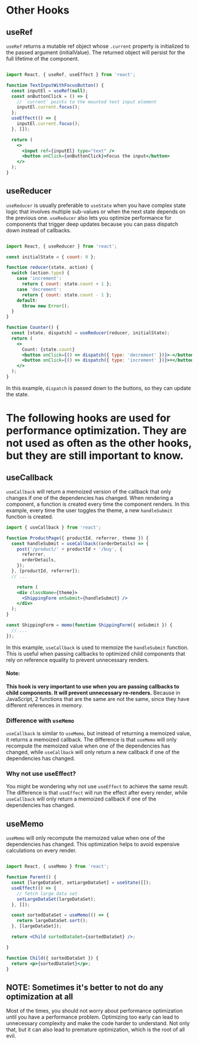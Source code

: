 # Other Hooks

## useRef

`useRef` returns a mutable ref object whose `.current` property is initialized to the passed argument (initialValue). The returned object will persist for the full lifetime of the component.

```jsx

import React, { useRef, useEffect } from 'react';

function TextInputWithFocusButton() {
  const inputEl = useRef(null);
  const onButtonClick = () => {
    // `current` points to the mounted text input element
    inputEl.current.focus();
  };
  useEffect(() => {
    inputEl.current.focus();
  }, []);

  return (
    <>
      <input ref={inputEl} type="text" />
      <button onClick={onButtonClick}>Focus the input</button>
    </>
  );
}
```


## useReducer

`useReducer` is usually preferable to `useState` when you have complex state logic that involves multiple sub-values or when the next state depends on the previous one. `useReducer` also lets you optimize performance for components that trigger deep updates because you can pass dispatch down instead of callbacks.

```jsx

import React, { useReducer } from 'react';

const initialState = { count: 0 };

function reducer(state, action) {
  switch (action.type) {
    case 'increment':
      return { count: state.count + 1 };
    case 'decrement':
      return { count: state.count - 1 };
    default:
      throw new Error();
  }
}

function Counter() {
  const [state, dispatch] = useReducer(reducer, initialState);
  return (
    <>
      Count: {state.count}
      <button onClick={() => dispatch({ type: 'decrement' })}>-</button>
      <button onClick={() => dispatch({ type: 'increment' })}>+</button>
    </>
  );
}
```

In this example, `dispatch` is passed down to the buttons, so they can update the state.

# The following hooks are used for performance optimization. They are not used as often as the other hooks, but they are still important to know.


## useCallback

`useCallback` will return a memoized version of the callback that only changes if one of the dependencies has changed. When rendering a component, a function is created every time the component renders. In this example, every time the user toggles the theme, a new `handleSubmit` function is created.

```jsx
import { useCallback } from 'react';

function ProductPage({ productId, referrer, theme }) {
  const handleSubmit = useCallback((orderDetails) => {
    post('/product/' + productId + '/buy', {
      referrer,
      orderDetails,
    });
  }, [productId, referrer]);
  // ...

    return (
    <div className={theme}>
      <ShippingForm onSubmit={handleSubmit} />
    </div>
  );
}

const ShippingForm = memo(function ShippingForm({ onSubmit }) {
  // ...
});
```

In this example, `useCallback` is used to memoize the `handleSubmit` function. This is useful when passing callbacks to optimized child components that rely on reference equality to prevent unnecessary renders.

#### Note:
**This hook is very important to use when you are passing callbacks to child components. It will prevent unnecessary re-renders.** Because in JavaScript, 2 functions that are the same are not the same, since they have different references in memory.


### Difference with `useMemo`

`useCallback` is similar to `useMemo`, but instead of returning a memoized value, it returns a memoized callback. The difference is that `useMemo` will only recompute the memoized value when one of the dependencies has changed, while `useCallback` will only return a new callback if one of the dependencies has changed.

### Why not use useEffect?

You might be wondering why not use `useEffect` to achieve the same result. The difference is that `useEffect` will run the effect after every render, while `useCallback` will only return a memoized callback if one of the dependencies has changed.

## useMemo

`useMemo` will only recompute the memoized value when one of the dependencies has changed. This optimization helps to avoid expensive calculations on every render.

```jsx

import React, { useMemo } from 'react';

function Parent() {
  const [largeDataSet, setLargeDataSet] = useState([]);
  useEffect(() => {
    // fetch large data set
    setLargeDataSet(largeDataSet);
  }, []);

  const sortedDataSet = useMemo(() => {
    return largeDataSet.sort();
  }, [largeDataSet]);

  return <Child sortedDataSet={sortedDataSet} />;

}

function Child({ sortedDataSet }) {
  return <p>{sortedDataSet}</p>;
}
```
## NOTE: Sometimes it's better to not do any optimization at all

Most of the times, you should not worry about performance optimization until you have a performance problem. Optimizing too early can lead to unnecessary complexity and make the code harder to understand. Not only that, but it can also lead to premature optimization, which is the root of all evil.